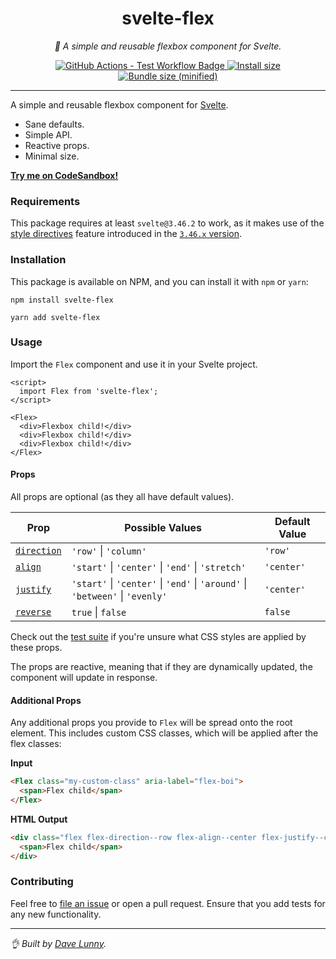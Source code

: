 <div align="center" margin="0 auto 20px">
  <h1>svelte-flex</h1>
  <p style="font-style: italic;">💪 A simple and reusable flexbox component for Svelte.</p>
  <div>
    <a href='https://github.com/himynameisdave/svelte-flex/actions?query=workflow%3Atest+branch%3Amaster'>
      <img src="https://github.com/himynameisdave/svelte-flex/workflows/test/badge.svg" alt="GitHub Actions - Test Workflow Badge" />
    </a>
    <a href="https://packagephobia.now.sh/result?p=svelte-flex">
        <img src="https://packagephobia.now.sh/badge?p=svelte-flex" alt="Install size" />
    </a>
    <a href="https://bundlephobia.com/result?p=svelte-flex">
        <img src="https://img.shields.io/bundlephobia/min/svelte-flex.svg" alt="Bundle size (minified)" />
    </a>
  </div>
</div>

---

A simple and reusable flexbox component for [Svelte](https://svelte.dev/).

- Sane defaults.
- Simple API.
- Reactive props.
- Minimal size.

[**Try me on CodeSandbox!**](https://codesandbox.io/s/svelte-flex-5s45y)

### Requirements

This package requires at least `svelte@3.46.2` to work, as it makes use of the [style directives](https://github.com/sveltejs/rfcs/pull/42) feature introduced in the [`3.46.x` version](https://github.com/sveltejs/svelte/blob/master/CHANGELOG.md#3462).

### Installation

This package is available on NPM, and you can install it with `npm` or `yarn`:

```
npm install svelte-flex

yarn add svelte-flex
```

### Usage

Import the `Flex` component and use it in your Svelte project.

```svelte
<script>
  import Flex from 'svelte-flex';
</script>

<Flex>
  <div>Flexbox child!</div>
  <div>Flexbox child!</div>
  <div>Flexbox child!</div>
</Flex>
```

#### Props

All props are optional (as they all have default values).

**Prop** | **Possible Values** | **Default Value**
---|---|---
[`direction`](https://developer.mozilla.org/en-US/docs/Web/CSS/flex-direction) | `'row'` \| `'column'` | `'row'`
[`align`](https://developer.mozilla.org/en-US/docs/Web/CSS/align-items) | `'start'` \| `'center'` \| `'end'` \| `'stretch'` | `'center'`
[`justify`](https://developer.mozilla.org/en-US/docs/Web/CSS/justify-content) | `'start'` \| `'center'` \| `'end'` \| `'around'` \| `'between'` \| `'evenly'`  | `'center'`
[`reverse`](https://developer.mozilla.org/en-US/docs/Web/CSS/flex-direction#Result) | `true` \| `false` | `false`

Check out the [test suite](https://github.com/himynameisdave/svelte-flex/blob/master/src/__tests__/Flex.spec.js#L11) if you're unsure what CSS styles are applied by these props.

The props are reactive, meaning that if they are dynamically updated, the component will update in response.

#### Additional Props

Any additional props you provide to `Flex` will be spread onto the root element. This includes custom CSS classes, which will be applied after the flex classes:

**Input**

```html
<Flex class="my-custom-class" aria-label="flex-boi">
  <span>Flex child</span>
</Flex>
```

**HTML Output**
```html
<div class="flex flex-direction--row flex-align--center flex-justify--center my-custom-class" aria-label="flex-boi">
  <span>Flex child</span>
</div>
```

### Contributing

Feel free to [file an issue](https://github.com/himynameisdave/svelte-flex/issues/new) or open a pull request. Ensure that you add tests for any new functionality.

---

_👌 Built by [Dave Lunny](http://himynameisdave.com)._
